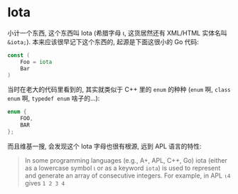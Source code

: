 # Iota

小计一个东西,  这个东西叫 Iota (希腊字母 &iota;, 这货居然还有 XML/HTML 实体名叫
`&iota;`).  本来应该很早记下这个东西的, 起源是下面这很小的 Go 代码:

```go
const (
    Foo = iota
    Bar
)
```

当时在老大的代码里看到的, 其实就类似于 C++ 里的 `enum` 的种种 (`enum` 啊, `class
enum` 啊, `typedef enum` 啥子的...):

```cpp
enum {
    FOO,
    BAR
};
```

而且维基一搜, 会发现这个 Iota 字母也很有根源, 远到 APL 语言的特性:

> In some programming languages (e.g., A+, APL, C++, Go) iota (either as a
> lowercase symbol &iota; or as a keyword `iota`) is used to represent and
> generate an array of consecutive integers.  For example, in APL
> <code>&iota;4</code> gives `1 2 3 4`
